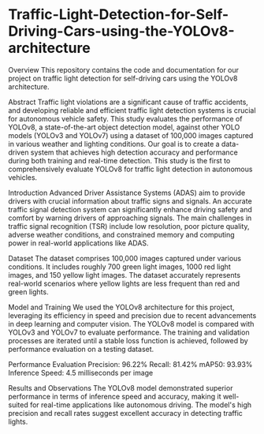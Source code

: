 # Traffic-Light-Detection-for-Self-Driving-Cars-using-the-YOLOv8-architecture
Overview
This repository contains the code and documentation for our project on traffic light detection for self-driving cars using the YOLOv8 architecture. 

Abstract
Traffic light violations are a significant cause of traffic accidents, and developing reliable and efficient traffic light detection systems is crucial for autonomous vehicle safety. This study evaluates the performance of YOLOv8, a state-of-the-art object detection model, against other YOLO models (YOLOv3 and YOLOv7) using a dataset of 100,000 images captured in various weather and lighting conditions. Our goal is to create a data-driven system that achieves high detection accuracy and performance during both training and real-time detection. This study is the first to comprehensively evaluate YOLOv8 for traffic light detection in autonomous vehicles.

Introduction
Advanced Driver Assistance Systems (ADAS) aim to provide drivers with crucial information about traffic signs and signals. An accurate traffic signal detection system can significantly enhance driving safety and comfort by warning drivers of approaching signals. The main challenges in traffic signal recognition (TSR) include low resolution, poor picture quality, adverse weather conditions, and constrained memory and computing power in real-world applications like ADAS.

Dataset
The dataset comprises 100,000 images captured under various conditions. It includes roughly 700 green light images, 1000 red light images, and 150 yellow light images. The dataset accurately represents real-world scenarios where yellow lights are less frequent than red and green lights.

Model and Training
We used the YOLOv8 architecture for this project, leveraging its efficiency in speed and precision due to recent advancements in deep learning and computer vision. The YOLOv8 model is compared with YOLOv3 and YOLOv7 to evaluate performance. The training and validation processes are iterated until a stable loss function is achieved, followed by performance evaluation on a testing dataset.

Performance Evaluation
Precision: 96.22%
Recall: 81.42%
mAP50: 93.93%
Inference Speed: 4.5 milliseconds per image

Results and Observations
The YOLOv8 model demonstrated superior performance in terms of inference speed and accuracy, making it well-suited for real-time applications like autonomous driving. The model's high precision and recall rates suggest excellent accuracy in detecting traffic lights.
